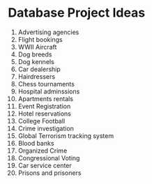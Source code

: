 # Database Project Ideas

1. Advertising agencies
2. Flight bookings
3. WWII Aircraft
4. Dog breeds
5. Dog kennels
6. Car dealership
7. Hairdressers
8. Chess tournaments
9. Hospital adminssions
10. Apartments rentals
11. Event Registration
12. Hotel reservations
13. College Football
14. Crime investigation
15. Global Terrorism tracking system
16. Blood banks
17. Organized Crime
18. Congressional Voting
19. Car service center
20. Prisons and prisoners

